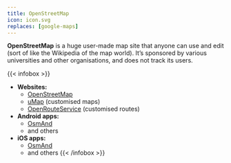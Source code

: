 ```yaml
---
title: OpenStreetMap
icon: icon.svg
replaces: [google-maps]
---
```


**OpenStreetMap** is a huge user-made map site that anyone can use and edit (sort of like the Wikipedia of the map world). It’s sponsored by various universities and other organisations, and does not track its users.

{{< infobox >}}
- **Websites:** 
    - [OpenStreetMap](https://www.openstreetmap.org/)
    - [uMap](https://umap.openstreetmap.fr/en/) (customised maps)
    - [OpenRouteService](https://maps.openrouteservice.org/) (customised routes)
- **Android apps:** 
    - [OsmAnd](https://play.google.com/store/apps/details?id=net.osmand)
    - and others
- **iOS apps:** 
    - [OsmAnd](https://apps.apple.com/app/apple-store/id934850257)
    - and others
{{< /infobox >}}